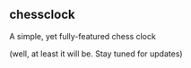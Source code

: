 chessclock
------
A simple, yet fully-featured chess clock

(well, at least it will be. Stay tuned for updates)
